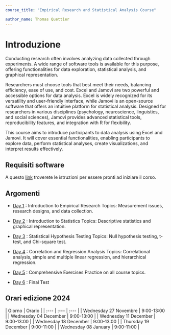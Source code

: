 ```yaml
---
course_title: "Empirical Research and Statistical Analysis Course"

author_name: Thomas Quettier
---
```


# Introduzione

Conducting research often involves analyzing data collected through experiments. A wide range of software tools is available for this purpose, offering functionalities for data exploration, statistical analysis, and graphical representation.

Researchers must choose tools that best meet their needs, balancing efficiency, ease of use, and cost. Excel and Jamovi are two powerful and accessible options for data analysis. Excel is widely recognized for its versatility and user-friendly interface, while Jamovi is an open-source software that offers an intuitive platform for statistical analysis. Designed for researchers in various disciplines (psychology, neuroscience, linguistics, and social sciences), Jamovi provides advanced statistical tools, reproducibility features, and integration with R for flexibility.

This course aims to introduce participants to data analysis using Excel and Jamovi. It will cover essential functionalities, enabling participants to explore data, perform statistical analyses, create visualizations, and interpret results effectively.
## Requisiti software

A questo [link](Prepararsiperilcorso.md) troverete le istruzioni per essere pronti ad iniziare il corso.

## Argomenti 

- [Day 1](day1.md) : Introduction to Empirical Research
Topics: Measurement issues, research designs, and data collection.

- [Day 2](day2.md) : Introduction to Statistics
Topics: Descriptive statistics and graphical representation.

- [Day 3](day3.md) : Statistical Hypothesis Testing
Topics: Null hypothesis testing, t-test, and Chi-square test.

- [Day 4](day4.md) : Correlation and Regression Analysis
Topics: Correlational analysis, simple and multiple linear regression, and hierarchical regression.

- [Day 5](day5.md) : Comprehensive Exercises
Practice on all course topics.

- [Day 6](day6.md) : Final Test

## Orari edizione 2024

| Giorno | Orario |
| :--- | :--- | :--- |
| Wednesday 27 Novembre | 9:00-13:00 |
| Wednesday 04 December | 9:00-13:00 |
| Wednesday 11 December | 9:00-13:00 |
| Wednesday 18 December | 9:00-13:00 |
| Thursday 19 December | 9:00-11:00 |
| Wednesday 08 January | 9:00-11:00 |
